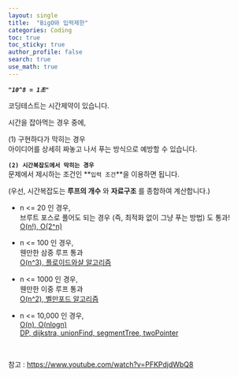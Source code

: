 ```yaml
---
layout: single  
title:  "BigO와 입력제한"
categories: Coding
toc: true
toc_sticky: true
author_profile: false
search: true
use_math: true
---
```


***`"10^8 = 1초"`***

코딩테스트는 시간제약이 있습니다.

시간을 잡아먹는 경우 중에,   

(1) 구현하다가 막히는 경우     
아이디어를 상세히 짜놓고 나서 푸는 방식으로 예방할 수 있습니다.   

**`(2) 시간복잡도에서 막히는 경우`**    
문제에서 제시하는 조건인 **`입력 조건`**을 이용하면 됩니다.    

(우선, 시간복잡도는 **루프의 개수** 와 **자료구조** 를 종합하여 계산합니다.)

- n <= 20 인 경우,   
브루트 포스로 풀어도 되는 경우 (즉, 최적화 없이 그냥 푸는 방법) 도 통과!   
    <U>O(n!), O(2^n)</U>

- n <= 100 인 경우,   
웬만한 삼중 루프 통과   
    <U>O(n^3), 플로이드와샬 알고리즘</U>

- n <= 1000 인 경우,  
웬만한 이중 루프 통과   
    <U>O(n^2), 벨만포드 알고리즘</U>

- n <= 10,000 인 경우,   
    <U>O(n), O(nlogn)</U>  
    <u>DP, dijkstra, unionFind, segmentTree, twoPointer</u>


<br/>

참고 : https://www.youtube.com/watch?v=PFKPdjdWbQ8